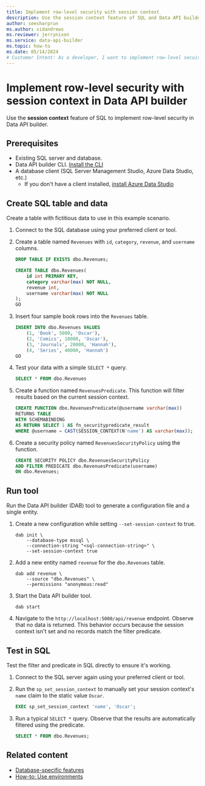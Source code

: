 ```yaml
---
title: Implement row-level security with session context
description: Use the session context feature of SQL and Data API builder to manually implement row-level security in your APIs.
author: seesharprun
ms.author: sidandrews
ms.reviewer: jerrynixon
ms.service: data-api-builder
ms.topic: how-to
ms.date: 05/14/2024
# Customer Intent: As a developer, I want to implement row-level secuirty, so that I can ensure that users only see records intended for them.
---
```


# Implement row-level security with session context in Data API builder

Use the **session context** feature of SQL to implement row-level security in Data API builder.

## Prerequisites

- Existing SQL server and database.
- Data API builder CLI. [Install the CLI](how-to-install-cli.md)
- A database client (SQL Server Management Studio, Azure Data Studio, etc.)
  - If you don't have a client installed, [install Azure Data Studio](/azure-data-studio/download-azure-data-studio)

## Create SQL table and data

Create a table with fictitious data to use in this example scenario.

1. Connect to the SQL database using your preferred client or tool.

1. Create a table named `Revenues` with `id`, `category`, `revenue`, and `username` columns.

    ```sql
    DROP TABLE IF EXISTS dbo.Revenues;

    CREATE TABLE dbo.Revenues(
        id int PRIMARY KEY,  
        category varchar(max) NOT NULL,  
        revenue int,  
        username varchar(max) NOT NULL  
    );
    GO
    ```

1. Insert four sample book rows into the `Revenues` table.

    ```sql
    INSERT INTO dbo.Revenues VALUES
        (1, 'Book', 5000, 'Oscar'),  
        (2, 'Comics', 10000, 'Oscar'),  
        (3, 'Journals', 20000, 'Hannah'),  
        (4, 'Series', 40000, 'Hannah')
    GO
    ```

1. Test your data with a simple `SELECT *` query.

    ```sql
    SELECT * FROM dbo.Revenues
    ```

1. Create a function named `RevenuesPredicate`. This function will filter results based on the current session context.

    ```sql
    CREATE FUNCTION dbo.RevenuesPredicate(@username varchar(max))
    RETURNS TABLE
    WITH SCHEMABINDING
    AS RETURN SELECT 1 AS fn_securitypredicate_result
    WHERE @username = CAST(SESSION_CONTEXT(N'name') AS varchar(max));
    ```

1. Create a security policy named `RevenuesSecurityPolicy` using the function.

    ```sql
    CREATE SECURITY POLICY dbo.RevenuesSecurityPolicy
    ADD FILTER PREDICATE dbo.RevenuesPredicate(username)
    ON dbo.Revenues;
    ```

## Run tool

Run the Data API builder (DAB) tool to generate a configuration file and a single entity.

1. Create a new configuration while setting `--set-session-context` to true.

    ```dotnetcli
    dab init \
        --database-type mssql \
        --connection-string "<sql-connection-string>" \
        --set-session-context true
    ```

1. Add a new entity named `revenue` for the `dbo.Revenues` table.

    ```dotnetcli
    dab add revenue \
        --source "dbo.Revenues" \
        --permissions "anonymous:read"
    ```

1. Start the Data API builder tool.

    ```dotnetcli
    dab start
    ```

1. Navigate to the `http://localhost:5000/api/revenue` endpoint. Observe that no data is returned. This behavior occurs because the session context isn't set and no records match the filter predicate.

## Test in SQL

Test the filter and predicate in SQL directly to ensure it's working.

1. Connect to the SQL server again using your preferred client or tool.

1. Run the `sp_set_session_context` to manually set your session context's `name` claim to the static value `Oscar`.

    ```sql
    EXEC sp_set_session_context 'name', 'Oscar';
    ```

1. Run a typical `SELECT *` query. Observe that the results are automatically filtered using the predicate.

    ```sql
    SELECT * FROM dbo.Revenues;  
    ```

## Related content

- [Database-specific features](reference-database-specific-features.md)
- [How-to: Use environments](how-to-use-environments.md)
